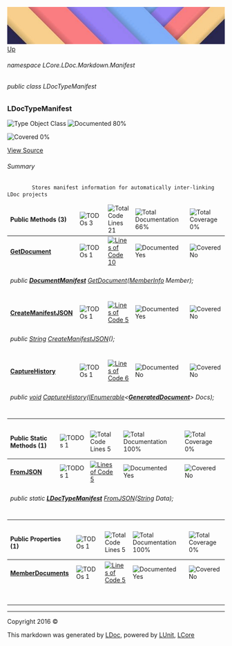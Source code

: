 ![](../Content/LDoc-banner-small.png "")
[Up](LDoc.md)

###### namespace LCore.LDoc.Markdown.Manifest

###### public class LDocTypeManifest

### LDocTypeManifest

 ![Type Object Class](http://b.repl.ca/v1/Type-Object%20Class-blue.png "") ![Documented 80%](http://b.repl.ca/v1/Documented-80%25-green.png "")

![Covered 0%](http://b.repl.ca/v1/Covered-0%25-red.png "")

[View Source](../Markdown/Manifest/LDocTypeManifest.cs#L)

###### Summary

            Stores manifest information for automatically inter-linking LDoc projects
            

<table>
<thead><tr><td><h4>Public Methods <strong>(3)</strong></h4></td>
<td><img src="http://b.repl.ca/v1/TODOs-3-orange.png" alt="TODOs 3" /></td>
<td><img src="http://b.repl.ca/v1/Total%20Code%20Lines-21-blue.png" alt="Total Code Lines 21" /></td>
<td><img src="http://b.repl.ca/v1/Total%20Documentation-66%25-yellowgreen.png" alt="Total Documentation 66%" /></td>
<td><img src="http://b.repl.ca/v1/Total%20Coverage-0%25-red.png" alt="Total Coverage 0%" /></td></tr></thead>
<tr><td><h4><strong><a href="LDocTypeManifest_GetDocument.md" alt="">GetDocument</a></strong></h4></td>
<td><img src="http://b.repl.ca/v1/TODOs-1-yellow.png" alt="TODOs 1" />   </td>
<td><a href="../Markdown/Manifest/LDocTypeManifest.cs#L44" alt=""><img src="http://b.repl.ca/v1/Lines%20of%20Code-10-blue.png" alt="Lines of Code 10" /></a></td>
<td><img src="http://b.repl.ca/v1/Documented-Yes-brightgreen.png" alt="Documented Yes" /></td>
<td><img src="http://b.repl.ca/v1/Covered-No-red.png" alt="Covered No" /></td></tr>
<tr><td align="Left" colspan="5"><h6>public <strong><a href="DocumentManifest.md" alt="">DocumentManifest</a></strong> <a href="../docs" alt="">GetDocument</a>(<a href="https://msdn.microsoft.com/en-us/library/system.reflection.memberinfo.aspx" alt="">MemberInfo</a> Member);</h6>
</td>
</tr>
<tr><td><h4><strong><a href="LDocTypeManifest_CreateManifestJSON.md" alt="">CreateManifestJSON</a></strong></h4></td>
<td><img src="http://b.repl.ca/v1/TODOs-1-yellow.png" alt="TODOs 1" />   </td>
<td><a href="../Markdown/Manifest/LDocTypeManifest.cs#L57" alt=""><img src="http://b.repl.ca/v1/Lines%20of%20Code-5-blue.png" alt="Lines of Code 5" /></a></td>
<td><img src="http://b.repl.ca/v1/Documented-Yes-brightgreen.png" alt="Documented Yes" /></td>
<td><img src="http://b.repl.ca/v1/Covered-No-red.png" alt="Covered No" /></td></tr>
<tr><td align="Left" colspan="5"><h6>public <a href="https://msdn.microsoft.com/en-us/library/system.string.aspx" alt="">String</a> <a href="../docs" alt="">CreateManifestJSON</a>();</h6>
</td>
</tr>
<tr><td><h4><strong><a href="LDocTypeManifest_CaptureHistory.md" alt="">CaptureHistory</a></strong></h4></td>
<td><img src="http://b.repl.ca/v1/TODOs-1-yellow.png" alt="TODOs 1" />   </td>
<td><a href="../Markdown/Manifest/LDocTypeManifest.cs#L74" alt=""><img src="http://b.repl.ca/v1/Lines%20of%20Code-6-blue.png" alt="Lines of Code 6" /></a></td>
<td><img src="http://b.repl.ca/v1/Documented-No-red.png" alt="Documented No" /></td>
<td><img src="http://b.repl.ca/v1/Covered-No-red.png" alt="Covered No" /></td></tr>
<tr><td align="Left" colspan="5"><h6>public <a href="https://msdn.microsoft.com/en-us/library/system.void.aspx" alt="">void</a> <a href="../docs" alt="">CaptureHistory</a>(<a href="https://msdn.microsoft.com/en-us/library/78dfe2yb.aspx" alt="" target="_blank">IEnumerable</a>&lt;<strong><a href="GeneratedDocument.md" alt="">GeneratedDocument</a></strong>&gt; Docs);</h6>
</td>
</tr>
<tr><td width="850px" colspan="5"></td></tr>
</table>


<table>
<thead><tr><td><h4>Public Static Methods <strong>(1)</strong></h4></td>
<td><img src="http://b.repl.ca/v1/TODOs-1-orange.png" alt="TODOs 1" /></td>
<td><img src="http://b.repl.ca/v1/Total%20Code%20Lines-5-blue.png" alt="Total Code Lines 5" /></td>
<td><img src="http://b.repl.ca/v1/Total%20Documentation-100%25-brightgreen.png" alt="Total Documentation 100%" /></td>
<td><img src="http://b.repl.ca/v1/Total%20Coverage-0%25-red.png" alt="Total Coverage 0%" /></td></tr></thead>
<tr><td><h4><strong><a href="LDocTypeManifest_FromJSON.md" alt="">FromJSON</a></strong></h4></td>
<td><img src="http://b.repl.ca/v1/TODOs-1-yellow.png" alt="TODOs 1" />   </td>
<td><a href="../Markdown/Manifest/LDocTypeManifest.cs#L65" alt=""><img src="http://b.repl.ca/v1/Lines%20of%20Code-5-blue.png" alt="Lines of Code 5" /></a></td>
<td><img src="http://b.repl.ca/v1/Documented-Yes-brightgreen.png" alt="Documented Yes" /></td>
<td><img src="http://b.repl.ca/v1/Covered-No-red.png" alt="Covered No" /></td></tr>
<tr><td align="Left" colspan="5"><h6>public static <strong><a href="LDocTypeManifest.md" alt="">LDocTypeManifest</a></strong> <a href="../docs" alt="">FromJSON</a>(<a href="https://msdn.microsoft.com/en-us/library/system.string.aspx" alt="">String</a> Data);</h6>
</td>
</tr>
<tr><td width="850px" colspan="5"></td></tr>
</table>


<table>
<thead><tr><td><h4>Public Properties <strong>(1)</strong></h4></td>
<td><img src="http://b.repl.ca/v1/TODOs-1-orange.png" alt="TODOs 1" /></td>
<td><img src="http://b.repl.ca/v1/Total%20Code%20Lines-5-blue.png" alt="Total Code Lines 5" /></td>
<td><img src="http://b.repl.ca/v1/Total%20Documentation-100%25-brightgreen.png" alt="Total Documentation 100%" /></td>
<td><img src="http://b.repl.ca/v1/Total%20Coverage-0%25-red.png" alt="Total Coverage 0%" /></td></tr></thead>
<tr><td><h4><strong><a href="LDocTypeManifest_MemberDocuments.md" alt="">MemberDocuments</a></strong></h4></td>
<td><img src="http://b.repl.ca/v1/TODOs-1-yellow.png" alt="TODOs 1" />   </td>
<td><a href="../Markdown/Manifest/LDocTypeManifest.cs#L21" alt=""><img src="http://b.repl.ca/v1/Lines%20of%20Code-5-blue.png" alt="Lines of Code 5" /></a></td>
<td><img src="http://b.repl.ca/v1/Documented-Yes-brightgreen.png" alt="Documented Yes" /></td>
<td><img src="http://b.repl.ca/v1/Covered-No-red.png" alt="Covered No" /></td></tr>
<tr><td align="Left" colspan="5"><h6></h6>
</td>
</tr>
<tr><td width="850px" colspan="5"></td></tr>
</table>




---

Copyright 2016 &copy; [](../../README.md) [](../../TableOfContents.md)

This markdown was generated by [LDoc](https://github.com/CodeSingularity/LDoc), powered by [LUnit](https://github.com/CodeSingularity/LUnit), [LCore](https://github.com/CodeSingularity/LCore)
